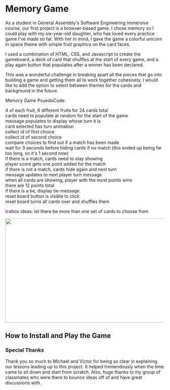 <h1>Memory Game</h1>

As a student in General Assembly's Software Engineering Immersive course, our first project is a browser-based game. I chose memory so I could play with my six-year-old daughter, who has loved every practice game I've made so far. With her in mind, I gave the game a colorful unicorn in space theme with simple fruit graphics on the card faces. 

I used a combination of HTML, CSS, and Javascript to create the gameboard, a deck of card that shuffles at the start of every game, and a play again button that populates after a winner has been declared. 

This was a wonderful challenge in breaking apart all the pieces that go into building a game and getting them all to work together cohesively. I would like to add the option to select between themes for the cards and background in the future. 

Memory Game PsuedoCode:

4 of each fruit, 6 different fruits for 24 cards total<br>
cards need to populate at random for the start of the game<br>
message populates to display whose turn it is<br>
card selected has turn animation<br>
collect id of first choice<br>
collect id of second choice<br>
compare choices to find out if a match has been made<br>
wait for 3 seconds before hiding cards if no match (this ended up being far too long, so it's 1 second now)<br>
if there is a match, cards need to stay showing<br>
player score gets one point added for the match<br>
if there is not a match, cards hide again and next turn<br>
message updates to next player turn message<br>
when all cards are showing, player with the most points wins<br>
there are 12 points total<br>
if there is a tie, display tie-message<br>
reset board button is visible to click<br>
reset board turns all cards over and shuffles them

icebox ideas:
let there be more than one set of cards to choose from

<img src="https://i.imgur.com/JwCY7dg.png" width="708" height="330">

<h2>How to Install and Play the Game</h2>

<h3>Special Thanks</h3>
Thank you so much to Michael and Victor for being so clear in explaining our lessons leading up to this project. It helped tremendously when the time came to sit down and start from scratch. Also, huge thanks to my group of classmates who were there to bounce ideas off of and have great discussions with.